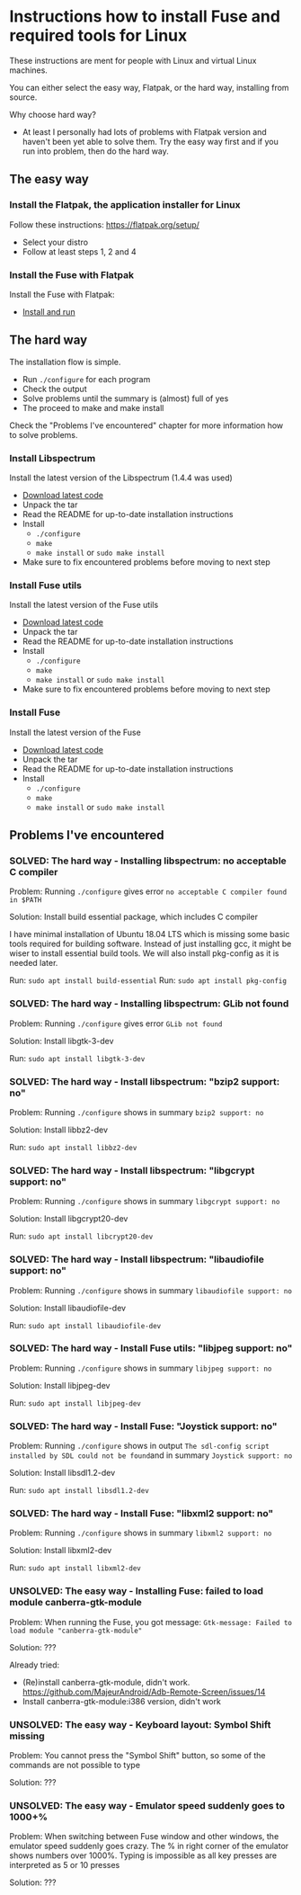 # Instructions how to install Fuse and required tools for Linux

These instructions are ment for people with Linux and virtual Linux machines.

You can either select the easy way, Flatpak, or the hard way, installing from source.

Why choose hard way?
- At least I personally had lots of problems with Flatpak version and haven't been yet able to solve them. Try the easy way first and if you run into problem, then do the hard way.

## The easy way

### Install the Flatpak, the application installer for Linux

Follow these instructions: https://flatpak.org/setup/
- Select your distro
- Follow at least steps 1, 2 and 4

### Install the Fuse with Flatpak

Install the Fuse with Flatpak:
- [Install and run](https://flathub.org/apps/details/net.sf.fuse_emulator)

## The hard way

The installation flow is simple.
- Run `./configure` for each program
- Check the output
- Solve problems until the summary is (almost) full of yes
- The proceed to make and make install

Check the "Problems I've encountered" chapter for more information how to solve problems.

### Install Libspectrum

Install the latest version of the Libspectrum (1.4.4 was used)
- [Download latest code](http://fuse-emulator.sourceforge.net/libspectrum.php)
- Unpack the tar
- Read the README for up-to-date installation instructions
- Install
	- `./configure`
	- `make`
	- `make install` or `sudo make install`
- Make sure to fix encountered problems before moving to next step


### Install Fuse utils

Install the latest version of the Fuse utils
- [Download latest code](https://sourceforge.net/projects/fuse-emulator/files/fuse-utils/)
- Unpack the tar
- Read the README for up-to-date installation instructions
- Install
	- `./configure`
	- `make`
	- `make install` or `sudo make install`
- Make sure to fix encountered problems before moving to next step


### Install Fuse

Install the latest version of the Fuse
- [Download latest code](https://sourceforge.net/projects/fuse-emulator/files/fuse/)
- Unpack the tar
- Read the README for up-to-date installation instructions
- Install
	- `./configure`
	- `make`
	- `make install` or `sudo make install`

## Problems I've encountered

### SOLVED: The hard way - Installing libspectrum: no acceptable C compiler

Problem: Running `./configure` gives error `no acceptable C compiler found in $PATH`

Solution: Install build essential package, which includes C compiler

I have minimal installation of Ubuntu 18.04 LTS which is missing some basic tools required for building software. Instead of just installing gcc, it might be wiser to install essential build tools. We will also install pkg-config as it is needed later.

Run: `sudo apt install build-essential`
Run: `sudo apt install pkg-config`


### SOLVED: The hard way - Installing libspectrum: GLib not found

Problem: Running `./configure` gives error `GLib not found`

Solution: Install libgtk-3-dev

Run: `sudo apt install libgtk-3-dev`

### SOLVED: The hard way - Install libspectrum: "bzip2 support: no"

Problem: Running `./configure` shows in summary `bzip2 support: no`

Solution: Install libbz2-dev

Run: `sudo apt install libbz2-dev`

### SOLVED: The hard way - Install libspectrum: "libgcrypt support: no"

Problem: Running `./configure` shows in summary `libgcrypt support: no`

Solution: Install libgcrypt20-dev

Run: `sudo apt install libcrypt20-dev`

### SOLVED: The hard way - Install libspectrum: "libaudiofile support: no"

Problem: Running `./configure` shows in summary `libaudiofile support: no`

Solution: Install libaudiofile-dev

Run: `sudo apt install libaudiofile-dev`

### SOLVED: The hard way - Install Fuse utils: "libjpeg support: no"

Problem: Running `./configure` shows in summary `libjpeg support: no`

Solution: Install libjpeg-dev

Run: `sudo apt install libjpeg-dev`

### SOLVED: The hard way - Install Fuse: "Joystick support: no"

Problem: Running `./configure` shows in output `The sdl-config script installed by SDL could not be found`and in summary `Joystick support: no`

Solution: Install libsdl1.2-dev

Run: `sudo apt install libsdl1.2-dev`

### SOLVED: The hard way - Install Fuse: "libxml2 support: no"

Problem: Running `./configure` shows in summary `libxml2 support: no`

Solution: Install libxml2-dev

Run: `sudo apt install libxml2-dev`

### UNSOLVED: The easy way - Installing Fuse: failed to load module canberra-gtk-module

Problem: When running the Fuse, you got message: `Gtk-message: Failed to load module "canberra-gtk-module"`

Solution: ???

Already tried:
- (Re)install canberra-gtk-module, didn't work. https://github.com/MajeurAndroid/Adb-Remote-Screen/issues/14
- Install canberra-gtk-module:i386 version, didn't work

### UNSOLVED: The easy way - Keyboard layout: Symbol Shift missing

Problem: You cannot press the "Symbol Shift" button, so some of the commands are not possible to type

Solution: ???

### UNSOLVED: The easy way - Emulator speed suddenly goes to 1000+%

Problem: When switching between Fuse window and other windows, the emulator speed suddenly goes crazy. The % in right corner of the emulator shows numbers over 1000%. Typing is impossible as all key presses are interpreted as 5 or 10 presses

Solution: ???


